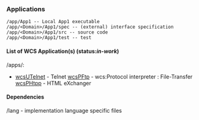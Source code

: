### Applications

```
/app/App1 -- Local App1 executable
/app/<Domain>/App1/spec -- (external) interface specification
/app/<Domain>/App1/src -- source code
/app/<Domain>/App1/test -- test
```

#### List of WCS Application(s) (status:*in-work*)
/apps/:
* [wcsUTelnet](wcs) - Telnet
[wcsPFtp](wcs) - wcs:Protocol interpreter : File-Transfer
[wcsPHtpp](wcs) - HTML eXchanger

#### Dependencies
/lang - implementation language specific files
